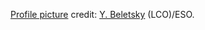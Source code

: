 <!--
### Hi there 👋

**logico-philosophical/logico-philosophical** is a ✨ _special_ ✨ repository because its `README.md` (this file) appears on your GitHub profile.

Here are some ideas to get you started:

- 🔭 I’m currently working on ...
- 🌱 I’m currently learning ...
- 👯 I’m looking to collaborate on ...
- 🤔 I’m looking for help with ...
- 💬 Ask me about ...
- 📫 How to reach me: ...
- 😄 Pronouns: ...
- ⚡ Fun fact: ...
-->

[Profile picture](https://www.eso.org/public/images/uhd_9428_panorama/) credit: [Y. Beletsky](https://www.facebook.com/yuribeletskyphoto) (LCO)/ESO.
